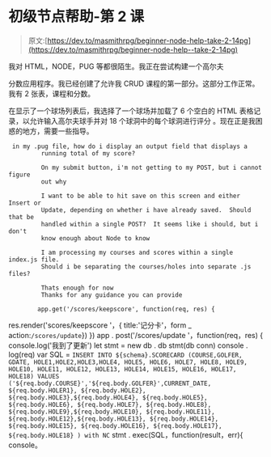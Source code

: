 # 初级节点帮助-第 2 课

> 原文:[https://dev.to/masmithrpg/beginner-node-help-take-2-14pg](https://dev.to/masmithrpg/beginner-node-help--take-2-14pg)

我对 HTML，NODE，PUG 等都很陌生。我正在尝试构建一个高尔夫

分数应用程序。我已经创建了允许我
CRUD 课程的第一部分。这部分工作正常。
我有 2 张表，课程和分数。

在显示了一个球场列表后，我选择了一个球场并加载了 6 个空白的 HTML 表格记录，以允许输入高尔夫球手并对 18 个球洞中的每个球洞进行评分
。现在正是我困惑的地方，需要一些指导。

```
 in my .pug file, how do i display an output field that displays a 
         running total of my score?

         On my submit button, i'm not getting to my POST, but i cannot figure 
         out why

         I want to be able to hit save on this screen and either Insert or 
         Update, depending on whether i have already saved.  Should that be 
         handled within a single POST?  It seems like i should, but i don't 
         know enough about Node to know

         I am processing my courses and scores within a single index.js file.  
         Should i be separating the courses/holes into separate .js files?

         Thats enough for now
         Thanks for any guidance you can provide

        app.get('/scores/keepscore', function(req, res) { 
```

res.render('scores/keepscore '，{ title:'记分卡'，form _ action:`/scores/update`})
})
app . post('/scores/update '，function(req，res) {
console.log('我到了更新')
let stmt = new db . db stmt(db conn)
console . log(req)
var SQL =
`INSERT INTO ${schema}.SCORECARD (COURSE,GOLFER, GDATE, HOLE1,HOLE2,HOLE3,HOLE4, HOLE5, HOLE6, HOLE7, HOLE8, HOLE9, HOLE10, HOLE11, HOLE12, HOLE13, HOLE14, HOLE15, HOLE16, HOLE17, HOLE18)
VALUES ('${req.body.COURSE}','${req.body.GOLFER}',CURRENT_DATE, ${req.body.HOLER1}, ${req.body.HOLE2}, ${req.body.HOLE3},${req.body.HOLE4}, ${req.body.HOLE5}, ${req.body.HOLE6},
${req.body.HOLE7}, ${req.body.HOLE8}, ${req.body.HOLE9},${req.body.HOLE10}, ${req.body.HOLE11}, ${req.body.HOLE12},${req.body.HOLE13}, ${req.body.HOLE14}, ${req.body.HOLE15},
${req.body.HOLE16}, ${req.body.HOLE17}, ${req.body.HOLE18} ) with NC`
stmt . exec(SQL，function(result，err){
console。